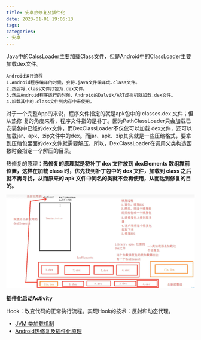 ```yaml
---
title: 安卓热修复及插件化
date: 2023-01-01 19:06:13
tags:
categories:
- 安卓
---
```


Java中的CalssLoader主要加载Class文件，但是Android中的ClassLoader主要加载dex文件。

```
Android运行流程
1.Android程序编译的时候，会将.java文件编译成.class文件。
2.然后将.class文件打包为.dex文件。
3.然后Android程序运行的时候，Android的Dalvik/ART虚拟机就加载.dex文件。
4.加载其中的.class文件到内存中来使用。
```

对于一个完整App的来说，程序文件指定的就是apk包中的 classes.dex 文件；但从热修 复的角度来看，程序文件指的是补丁。因为PathClassLoader只会加载已安装包中已经的dex文件，而DexClassLoader不仅仅可以加载 dex文件，还可以加载jar、apk、zip文件中的dex。而jar、apk、zip其实就是一些压缩格式，要拿到压缩包里面的dex文件就需要解压，所以，DexClassLoader在调用父类构造函数时会指定一个解压的目录。

热修复的原理：**热修复的原理就是将补丁 dex 文件放到 dexElements 数组靠前位置，这样在加载 class 时，优先找到补丁包中的 dex 文件，加载到 class 之后就不再寻找，从而原来的 apk 文件中同名的类就不会再使用，从而达到修复的目的。**

![](https://raw.githubusercontent.com/nosleepy/picture/master/img/%E7%83%AD%E4%BF%AE%E5%A4%8D%E5%8E%9F%E7%90%86.png)

**插件化启动Activity**

Hook：改变代码的正常执行流程。实现Hook的技术：反射和动态代理。

+ [JVM 类加载机制](https://juejin.cn/post/6844904002090434568)
+ [Android热修复及插件化原理](https://juejin.cn/post/7037041959352926221)
